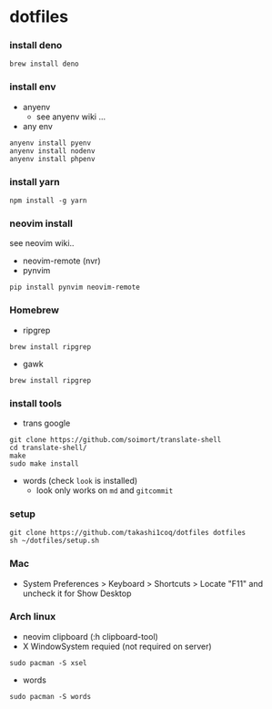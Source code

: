 # dotfiles

### install deno

```
brew install deno
```

### install env

- anyenv
  - see anyenv wiki ...
- any env
```
anyenv install pyenv
anyenv install nodenv
anyenv install phpenv
```

### install yarn

```
npm install -g yarn
```

### neovim install

see neovim wiki..

- neovim-remote (nvr)
- pynvim
```
pip install pynvim neovim-remote
```

### Homebrew

- ripgrep

```
brew install ripgrep
```

- gawk
```
brew install ripgrep
```

### install tools

- trans google
```
git clone https://github.com/soimort/translate-shell
cd translate-shell/
make
sudo make install
```
- words (check `look` is installed)
  - look only works on `md` and `gitcommit`

### setup

```
git clone https://github.com/takashi1coq/dotfiles dotfiles
sh ~/dotfiles/setup.sh
```
### Mac

- System Preferences > Keyboard > Shortcuts > Locate "F11" and uncheck it for Show Desktop

### Arch linux

- neovim clipboard (:h clipboard-tool)
- X WindowSystem requied (not required on server)
```
sudo pacman -S xsel
```
- words
```
sudo pacman -S words
```

